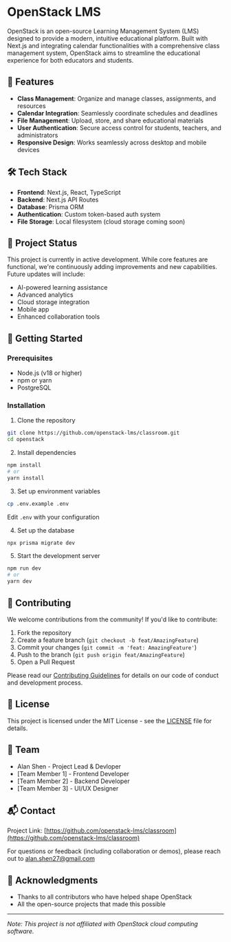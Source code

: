 # OpenStack LMS

OpenStack is an open-source Learning Management System (LMS) designed to provide a modern, intuitive educational platform. Built with Next.js and integrating calendar functionalities with a comprehensive class management system, OpenStack aims to streamline the educational experience for both educators and students.

## 🚀 Features

- **Class Management**: Organize and manage classes, assignments, and resources
- **Calendar Integration**: Seamlessly coordinate schedules and deadlines
- **File Management**: Upload, store, and share educational materials
- **User Authentication**: Secure access control for students, teachers, and administrators
- **Responsive Design**: Works seamlessly across desktop and mobile devices

## 🛠️ Tech Stack

- **Frontend**: Next.js, React, TypeScript
- **Backend**: Next.js API Routes
- **Database**: Prisma ORM
- **Authentication**: Custom token-based auth system
- **File Storage**: Local filesystem (cloud storage coming soon)

## 🚧 Project Status

This project is currently in active development. While core features are functional, we're continuously adding improvements and new capabilities. Future updates will include:

- AI-powered learning assistance
- Advanced analytics
- Cloud storage integration
- Mobile app
- Enhanced collaboration tools

## 🏁 Getting Started

### Prerequisites

- Node.js (v18 or higher)
- npm or yarn
- PostgreSQL

### Installation

1. Clone the repository
```bash
git clone https://github.com/openstack-lms/classroom.git
cd openstack
```

2. Install dependencies
```bash
npm install
# or
yarn install
```

3. Set up environment variables
```bash
cp .env.example .env
```
Edit `.env` with your configuration

4. Set up the database
```bash
npx prisma migrate dev
```

5. Start the development server
```bash
npm run dev
# or
yarn dev
```

## 👥 Contributing

We welcome contributions from the community! If you'd like to contribute:

1. Fork the repository
2. Create a feature branch (`git checkout -b feat/AmazingFeature`)
3. Commit your changes (`git commit -m 'feat: AmazingFeature'`)
4. Push to the branch (`git push origin feat/AmazingFeature`)
5. Open a Pull Request

Please read our [Contributing Guidelines](CONTRIBUTING.md) for details on our code of conduct and development process.

## 📝 License

This project is licensed under the MIT License - see the [LICENSE](LICENSE) file for details.

## 🤝 Team

- Alan Shen - Project Lead & Devloper
- [Team Member 1] - Frontend Developer
- [Team Member 2] - Backend Developer
- [Team Member 3] - UI/UX Designer

## 📬 Contact

Project Link: [https://github.com/openstack-lms/classroom](https://github.com/openstack-lms/classroom)

For questions or feedback (including collaboration or demos), please reach out to alan.shen27@gmail.com

## 🙏 Acknowledgments

- Thanks to all contributors who have helped shape OpenStack
- All the open-source projects that made this possible

---

*Note: This project is not affiliated with OpenStack cloud computing software.*